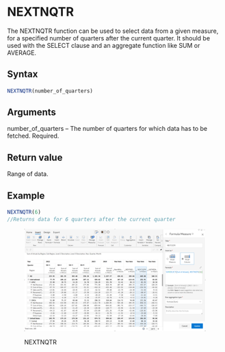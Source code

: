 # NEXTNQTR

The NEXTNQTR function can be used to select data from a given measure, for a specified number of quarters after the current quarter. It should be used with the SELECT clause and an aggregate function like SUM or AVERAGE.&#x20;

## Syntax

```javascript
NEXTNQTR(number_of_quarters)
```

## Arguments

number\_of\_quarters – The number of quarters for which data has to be fetched. Required.

## Return value

Range of data.

## Example

```javascript
NEXTNQTR(6) 
//Returns data for 6 quarters after the current quarter
```

<figure><img src="../../.gitbook/assets/image (3) (1) (1) (1) (1) (1) (1) (1) (1) (1) (1) (1) (1) (1) (1) (1) (1) (1) (1) (1) (1) (1) (1) (1) (1) (1) (1) (1) (1) (1) (1) (1) (1) (1) (1) (1) (1).png" alt=""><figcaption><p>NEXTNQTR</p></figcaption></figure>
